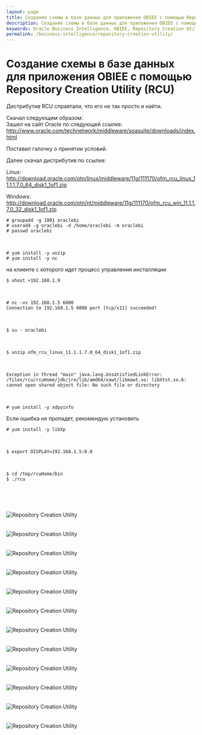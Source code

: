 ```yaml
---
layout: page
title: Создание схемы в базе данных для приложения OBIEE с помощью Repository Creation Utility (RCU)
description: Создание схемы в базе данных для приложения OBIEE с помощью Repository Creation Utility (RCU)
keywords: Oracle Business Intelligence, OBIEE, Repository Creation Utility, RCU
permalink: /business-intelligence/repository-creation-utility/
---
```


# Создание схемы в базе данных для приложения OBIEE с помощью Repository Creation Utility (RCU)

Дистрибутив RCU спраятали, что его не так просто и найти.

Скачал следующим образом:  
Зашел на сайт Oracle по следующей ссылке:  
http://www.oracle.com/technetwork/middleware/soasuite/downloads/index.html

Поставил галочку о принятии условий.

Далее скачал дистрибутив по ссылке:

Linux:  
http://download.oracle.com/otn/linux/middleware/11g/111170/ofm_rcu_linux_11.1.1.7.0_64_disk1_1of1.zip

Windows:  
http://download.oracle.com/otn/nt/middleware/11g/111170/ofm_rcu_win_11.1.1.7.0_32_disk1_1of1.zip

    # groupadd -g 1001 oraclebi
    # useradd -g oraclebi -d /home/oraclebi -m oraclebi
    # passwd oraclebi

<br/>

    # yum install -y unzip
    # yum install -y nc

на клиенте с которого идет процесс управления инсталляции

    $ xhost +192.168.1.9

<br/>

    # nc -vv 192.168.1.5 6000
    Connection to 192.168.1.5 6000 port [tcp/x11] succeeded!

<br/>

    $ su - oraclebi

<br/>

    $ unzip ofm_rcu_linux_11.1.1.7.0_64_disk1_1of1.zip

<br/>

    Exception in thread "main" java.lang.UnsatisfiedLinkError: /files/rcu/rcuHome/jdk/jre/lib/amd64/xawt/libmawt.so: libXtst.so.6: cannot open shared object file: No such file or directory

<br/>

    # yum install -y xdpyinfo

Если ошибка не пропадет, рекомендую установить

    # yum install -y libXp

<br/>

    $ export DISPLAY=192.168.1.5:0.0

<br/>

    $ cd /tmp/rcuHome/bin
    $ ./rcu

<br/><br/>

<br/><img src="https://img.oracledba.net/img/oracle/middleware/oracle-bi/repository_creation_utility/Repository_Creation_Utility_01.png" alt="Repository Creation Utility"><br/><br/>
<br/><img src="https://img.oracledba.net/img/oracle/middleware/oracle-bi/repository_creation_utility/Repository_Creation_Utility_02.png" alt="Repository Creation Utility"><br/><br/>
<br/><img src="https://img.oracledba.net/img/oracle/middleware/oracle-bi/repository_creation_utility/Repository_Creation_Utility_04.png" alt="Repository Creation Utility"><br/><br/>
<br/><img src="https://img.oracledba.net/img/oracle/middleware/oracle-bi/repository_creation_utility/Repository_Creation_Utility_05.png" alt="Repository Creation Utility"><br/><br/>
<br/><img src="https://img.oracledba.net/img/oracle/middleware/oracle-bi/repository_creation_utility/Repository_Creation_Utility_06.png" alt="Repository Creation Utility"><br/><br/>
<br/><img src="https://img.oracledba.net/img/oracle/middleware/oracle-bi/repository_creation_utility/Repository_Creation_Utility_07.png" alt="Repository Creation Utility"><br/><br/>
<br/><img src="https://img.oracledba.net/img/oracle/middleware/oracle-bi/repository_creation_utility/Repository_Creation_Utility_08.png" alt="Repository Creation Utility"><br/><br/>
<br/><img src="https://img.oracledba.net/img/oracle/middleware/oracle-bi/repository_creation_utility/Repository_Creation_Utility_09.png" alt="Repository Creation Utility"><br/><br/>
<br/><img src="https://img.oracledba.net/img/oracle/middleware/oracle-bi/repository_creation_utility/Repository_Creation_Utility_10.png" alt="Repository Creation Utility"><br/><br/>
<br/><img src="https://img.oracledba.net/img/oracle/middleware/oracle-bi/repository_creation_utility/Repository_Creation_Utility_11.png" alt="Repository Creation Utility"><br/><br/>
<br/><img src="https://img.oracledba.net/img/oracle/middleware/oracle-bi/repository_creation_utility/Repository_Creation_Utility_12.png" alt="Repository Creation Utility"><br/><br/>
<br/><img src="https://img.oracledba.net/img/oracle/middleware/oracle-bi/repository_creation_utility/Repository_Creation_Utility_13.png" alt="Repository Creation Utility">
